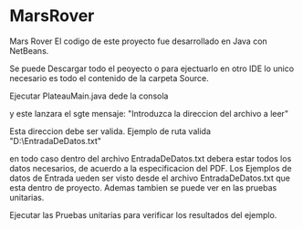 # MarsRover
Mars Rover
El codigo de este proyecto fue desarrollado en Java con NetBeans.

Se puede Descargar todo el peoyecto o para ejectuarlo en otro IDE lo unico necesario es todo el contenido de la carpeta Source.

Ejecutar PlateauMain.java dede la consola

y este lanzara el sgte mensaje: "Introduzca la direccion del archivo a leer"

Esta direccion debe ser valida.
Ejemplo de ruta valida "D:\\EntradaDeDatos.txt"

en todo caso dentro del archivo EntradaDeDatos.txt debera estar todos los datos necesarios, de acuerdo a la especificacion del PDF.
Los Ejemplos de datos de Entrada ueden ser visto desde el archivo EntradaDeDatos.txt que esta dentro de proyecto.
Ademas tambien se puede ver en las pruebas unitarias.

Ejecutar las Pruebas unitarias para verificar los resultados del ejemplo.
